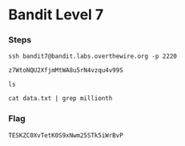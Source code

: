 # Bandit Level 7

### Steps

`ssh bandit7@bandit.labs.overthewire.org -p 2220`

`z7WtoNQU2XfjmMtWA8u5rN4vzqu4v99S`

`ls`

`cat data.txt | grep millionth`

### Flag

`TESKZC0XvTetK0S9xNwm25STk5iWrBvP`